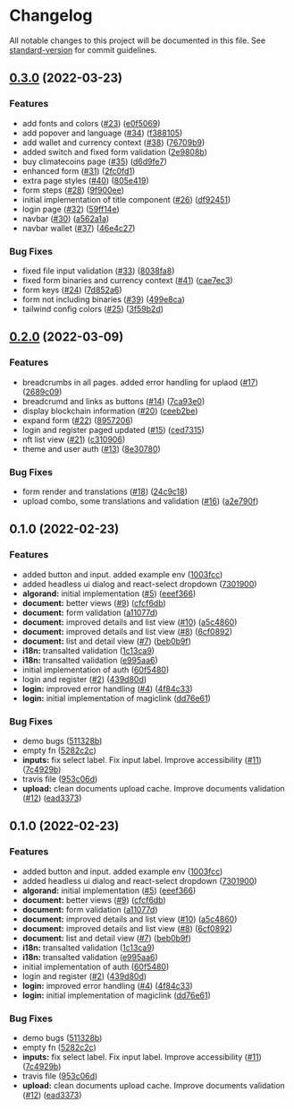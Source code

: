 # Changelog

All notable changes to this project will be documented in this file. See [standard-version](https://github.com/conventional-changelog/standard-version) for commit guidelines.

## [0.3.0](https://github.com/Dekalabs/climatecoin-frontend/compare/v0.2.0...v0.3.0) (2022-03-23)


### Features

* add fonts and colors ([#23](https://github.com/Dekalabs/climatecoin-frontend/issues/23)) ([e0f5069](https://github.com/Dekalabs/climatecoin-frontend/commit/e0f50699762168a97aa179ecbea023db40c30df2))
* add popover and language ([#34](https://github.com/Dekalabs/climatecoin-frontend/issues/34)) ([f388105](https://github.com/Dekalabs/climatecoin-frontend/commit/f388105af6a1e25505ca45ad4c1ab3a322fcd6a5))
* add wallet and currency context ([#38](https://github.com/Dekalabs/climatecoin-frontend/issues/38)) ([76709b9](https://github.com/Dekalabs/climatecoin-frontend/commit/76709b9c0e41faabd648f8f61663153077b85220))
* added switch and fixed form validation ([2e9808b](https://github.com/Dekalabs/climatecoin-frontend/commit/2e9808b60707597a787adaed2ab0b9c1d5742ea0))
* buy climatecoins page ([#35](https://github.com/Dekalabs/climatecoin-frontend/issues/35)) ([d6d9fe7](https://github.com/Dekalabs/climatecoin-frontend/commit/d6d9fe728d5523f01c107a2f5f3996d6ec09bbfc))
* enhanced form ([#31](https://github.com/Dekalabs/climatecoin-frontend/issues/31)) ([2fc0fd1](https://github.com/Dekalabs/climatecoin-frontend/commit/2fc0fd139ffed9d4d67895291ffab28c94e24f65))
* extra page styles ([#40](https://github.com/Dekalabs/climatecoin-frontend/issues/40)) ([805e419](https://github.com/Dekalabs/climatecoin-frontend/commit/805e4191e1adb54df7a33f6c9e445de637aa4245))
* form steps ([#28](https://github.com/Dekalabs/climatecoin-frontend/issues/28)) ([9f900ee](https://github.com/Dekalabs/climatecoin-frontend/commit/9f900eec0f275c8402c4d5606b72164eca8e4403))
* initial implementation of title component ([#26](https://github.com/Dekalabs/climatecoin-frontend/issues/26)) ([df92451](https://github.com/Dekalabs/climatecoin-frontend/commit/df924514ea3bc7184adf8fc9c15fa5c1052fddfe))
* login page ([#32](https://github.com/Dekalabs/climatecoin-frontend/issues/32)) ([59ff14e](https://github.com/Dekalabs/climatecoin-frontend/commit/59ff14eada466a49e81106531c50736cf48c3d36))
* navbar ([#30](https://github.com/Dekalabs/climatecoin-frontend/issues/30)) ([a562a1a](https://github.com/Dekalabs/climatecoin-frontend/commit/a562a1a963fde9764b5c33c68ae821539e9ab9b3))
* navbar wallet ([#37](https://github.com/Dekalabs/climatecoin-frontend/issues/37)) ([46e4c27](https://github.com/Dekalabs/climatecoin-frontend/commit/46e4c27e439de60878cb392e92c92da0c276927f))


### Bug Fixes

* fixed file input validation ([#33](https://github.com/Dekalabs/climatecoin-frontend/issues/33)) ([8038fa8](https://github.com/Dekalabs/climatecoin-frontend/commit/8038fa8599d41dc6c893e0220231f04107777679))
* fixed form binaries and currency context ([#41](https://github.com/Dekalabs/climatecoin-frontend/issues/41)) ([cae7ec3](https://github.com/Dekalabs/climatecoin-frontend/commit/cae7ec3a23d73e03ce877fb3aa445a85a28ea2be))
* form keys ([#24](https://github.com/Dekalabs/climatecoin-frontend/issues/24)) ([7d852a6](https://github.com/Dekalabs/climatecoin-frontend/commit/7d852a6f01e69e07413b65fbcc688e837df69ba8))
* form not including binaries ([#39](https://github.com/Dekalabs/climatecoin-frontend/issues/39)) ([499e8ca](https://github.com/Dekalabs/climatecoin-frontend/commit/499e8caaac8114ee2601169e87e5dfc943e2c1fb))
* tailwind config colors ([#25](https://github.com/Dekalabs/climatecoin-frontend/issues/25)) ([3f59b2d](https://github.com/Dekalabs/climatecoin-frontend/commit/3f59b2d51834774edf2d65f19046b9163a41f75e))

## [0.2.0](https://github.com/Dekalabs/climatecoin-frontend/compare/v0.1.0...v0.2.0) (2022-03-09)


### Features

* breadcrumbs in all pages. added error handling for uplaod ([#17](https://github.com/Dekalabs/climatecoin-frontend/issues/17)) ([2689c09](https://github.com/Dekalabs/climatecoin-frontend/commit/2689c097b68f07202d9c88395cfe2d251faa6e53))
* breadcrumd and links as buttons ([#14](https://github.com/Dekalabs/climatecoin-frontend/issues/14)) ([7ca93e0](https://github.com/Dekalabs/climatecoin-frontend/commit/7ca93e0e79a670c92f216467625b7c9a097637f1))
* display blockchain information ([#20](https://github.com/Dekalabs/climatecoin-frontend/issues/20)) ([ceeb2be](https://github.com/Dekalabs/climatecoin-frontend/commit/ceeb2beb480e2e3ed25286d5cf45c490bc7c0cbe))
* expand form ([#22](https://github.com/Dekalabs/climatecoin-frontend/issues/22)) ([8957206](https://github.com/Dekalabs/climatecoin-frontend/commit/89572069adb17cb2f1a37ffe47c5df133510533d))
* login and register paged updated ([#15](https://github.com/Dekalabs/climatecoin-frontend/issues/15)) ([ced7315](https://github.com/Dekalabs/climatecoin-frontend/commit/ced7315267c25c5ac8e1a8696ae0cd6ff745d962))
* nft list view ([#21](https://github.com/Dekalabs/climatecoin-frontend/issues/21)) ([c310906](https://github.com/Dekalabs/climatecoin-frontend/commit/c310906951d4857ae319d99278a886833a65e8b0))
* theme and user auth ([#13](https://github.com/Dekalabs/climatecoin-frontend/issues/13)) ([8e30780](https://github.com/Dekalabs/climatecoin-frontend/commit/8e30780df7dfa3bc700b10aa27bdb084b8e603cd))


### Bug Fixes

* form render and translations ([#18](https://github.com/Dekalabs/climatecoin-frontend/issues/18)) ([24c9c18](https://github.com/Dekalabs/climatecoin-frontend/commit/24c9c18d33c7a68b79ab08d099b51145a8aa732b))
* upload combo, some translations and validation ([#16](https://github.com/Dekalabs/climatecoin-frontend/issues/16)) ([a2e790f](https://github.com/Dekalabs/climatecoin-frontend/commit/a2e790f5be235926826f3d54e0fc9dda8ff0c6fb))

## 0.1.0 (2022-02-23)


### Features

* added button and input. added example env ([1003fcc](https://github.com/Dekalabs/climatecoin-frontend/commit/1003fcc3e3b16d488d72529e355ef9edd9c76a21))
* added headless ui dialog and react-select dropdown ([7301900](https://github.com/Dekalabs/climatecoin-frontend/commit/73019004dc18642d57c53f15080c4f340de21668))
* **algorand:** initial implementation ([#5](https://github.com/Dekalabs/climatecoin-frontend/issues/5)) ([eeef366](https://github.com/Dekalabs/climatecoin-frontend/commit/eeef366f9b7f4719c92bc23cb2bc7f90d492b017))
* **document:** better views ([#9](https://github.com/Dekalabs/climatecoin-frontend/issues/9)) ([cfcf6db](https://github.com/Dekalabs/climatecoin-frontend/commit/cfcf6dba75a848bdea425c14f485fe25e35d0965))
* **document:** form validation ([a11077d](https://github.com/Dekalabs/climatecoin-frontend/commit/a11077defbc2a95077c78ee418fe8afdba55cf83))
* **document:** improved details and list view ([#10](https://github.com/Dekalabs/climatecoin-frontend/issues/10)) ([a5c4860](https://github.com/Dekalabs/climatecoin-frontend/commit/a5c4860d151f19502ff145485e8a42c1648474d7))
* **document:** improved details and list view ([#8](https://github.com/Dekalabs/climatecoin-frontend/issues/8)) ([6cf0892](https://github.com/Dekalabs/climatecoin-frontend/commit/6cf08928c3aad986b18f910df0495979041c932f))
* **document:** list and detail view ([#7](https://github.com/Dekalabs/climatecoin-frontend/issues/7)) ([beb0b9f](https://github.com/Dekalabs/climatecoin-frontend/commit/beb0b9f9837cf987a2bac649b905e6b5416f537e))
* **i18n:** transalted validation ([1c13ca9](https://github.com/Dekalabs/climatecoin-frontend/commit/1c13ca9b59f5133bea16ee7c4a3abadb043f552d))
* **i18n:** transalted validation ([e995aa6](https://github.com/Dekalabs/climatecoin-frontend/commit/e995aa68b35b8a2cf347f6fe35ba325b7c72e3ca))
* initial implementation of auth ([60f5480](https://github.com/Dekalabs/climatecoin-frontend/commit/60f5480766df1d896522cfb1d33ab2df07e5021e))
* login and register ([#2](https://github.com/Dekalabs/climatecoin-frontend/issues/2)) ([439d80d](https://github.com/Dekalabs/climatecoin-frontend/commit/439d80dcd7d9a2a45d37e8ed341a843a5c6dad1a))
* **login:** improved error handling ([#4](https://github.com/Dekalabs/climatecoin-frontend/issues/4)) ([4f84c33](https://github.com/Dekalabs/climatecoin-frontend/commit/4f84c33d63990d8b24c563c6456d11541504d6b8))
* **login:** initial implementation of magiclink ([dd76e61](https://github.com/Dekalabs/climatecoin-frontend/commit/dd76e61f045a3ec1896aaeec8404d473c6bda782))


### Bug Fixes

* demo bugs ([511328b](https://github.com/Dekalabs/climatecoin-frontend/commit/511328b8883dd24bbf1aac769664611d7a1a17cf))
* empty fn ([5282c2c](https://github.com/Dekalabs/climatecoin-frontend/commit/5282c2cbd1de8721059e6de028e452b772afc8cc))
* **inputs:** fix select label. Fix input label. Improve accessibility ([#11](https://github.com/Dekalabs/climatecoin-frontend/issues/11)) ([7c4929b](https://github.com/Dekalabs/climatecoin-frontend/commit/7c4929b20c79db9d4a631dd7597ed8fcf3f81740))
* travis file ([953c06d](https://github.com/Dekalabs/climatecoin-frontend/commit/953c06d20315abe7cd68d9f091ff032f5729ce28))
* **upload:** clean documents upload cache. Improve documents validation ([#12](https://github.com/Dekalabs/climatecoin-frontend/issues/12)) ([ead3373](https://github.com/Dekalabs/climatecoin-frontend/commit/ead337387fb1f08a51e128ad942c1737539bc128))

## 0.1.0 (2022-02-23)


### Features

* added button and input. added example env ([1003fcc](https://github.com/Dekalabs/climatecoin-frontend/commit/1003fcc3e3b16d488d72529e355ef9edd9c76a21))
* added headless ui dialog and react-select dropdown ([7301900](https://github.com/Dekalabs/climatecoin-frontend/commit/73019004dc18642d57c53f15080c4f340de21668))
* **algorand:** initial implementation ([#5](https://github.com/Dekalabs/climatecoin-frontend/issues/5)) ([eeef366](https://github.com/Dekalabs/climatecoin-frontend/commit/eeef366f9b7f4719c92bc23cb2bc7f90d492b017))
* **document:** better views ([#9](https://github.com/Dekalabs/climatecoin-frontend/issues/9)) ([cfcf6db](https://github.com/Dekalabs/climatecoin-frontend/commit/cfcf6dba75a848bdea425c14f485fe25e35d0965))
* **document:** form validation ([a11077d](https://github.com/Dekalabs/climatecoin-frontend/commit/a11077defbc2a95077c78ee418fe8afdba55cf83))
* **document:** improved details and list view ([#10](https://github.com/Dekalabs/climatecoin-frontend/issues/10)) ([a5c4860](https://github.com/Dekalabs/climatecoin-frontend/commit/a5c4860d151f19502ff145485e8a42c1648474d7))
* **document:** improved details and list view ([#8](https://github.com/Dekalabs/climatecoin-frontend/issues/8)) ([6cf0892](https://github.com/Dekalabs/climatecoin-frontend/commit/6cf08928c3aad986b18f910df0495979041c932f))
* **document:** list and detail view ([#7](https://github.com/Dekalabs/climatecoin-frontend/issues/7)) ([beb0b9f](https://github.com/Dekalabs/climatecoin-frontend/commit/beb0b9f9837cf987a2bac649b905e6b5416f537e))
* **i18n:** transalted validation ([1c13ca9](https://github.com/Dekalabs/climatecoin-frontend/commit/1c13ca9b59f5133bea16ee7c4a3abadb043f552d))
* **i18n:** transalted validation ([e995aa6](https://github.com/Dekalabs/climatecoin-frontend/commit/e995aa68b35b8a2cf347f6fe35ba325b7c72e3ca))
* initial implementation of auth ([60f5480](https://github.com/Dekalabs/climatecoin-frontend/commit/60f5480766df1d896522cfb1d33ab2df07e5021e))
* login and register ([#2](https://github.com/Dekalabs/climatecoin-frontend/issues/2)) ([439d80d](https://github.com/Dekalabs/climatecoin-frontend/commit/439d80dcd7d9a2a45d37e8ed341a843a5c6dad1a))
* **login:** improved error handling ([#4](https://github.com/Dekalabs/climatecoin-frontend/issues/4)) ([4f84c33](https://github.com/Dekalabs/climatecoin-frontend/commit/4f84c33d63990d8b24c563c6456d11541504d6b8))
* **login:** initial implementation of magiclink ([dd76e61](https://github.com/Dekalabs/climatecoin-frontend/commit/dd76e61f045a3ec1896aaeec8404d473c6bda782))


### Bug Fixes

* demo bugs ([511328b](https://github.com/Dekalabs/climatecoin-frontend/commit/511328b8883dd24bbf1aac769664611d7a1a17cf))
* empty fn ([5282c2c](https://github.com/Dekalabs/climatecoin-frontend/commit/5282c2cbd1de8721059e6de028e452b772afc8cc))
* **inputs:** fix select label. Fix input label. Improve accessibility ([#11](https://github.com/Dekalabs/climatecoin-frontend/issues/11)) ([7c4929b](https://github.com/Dekalabs/climatecoin-frontend/commit/7c4929b20c79db9d4a631dd7597ed8fcf3f81740))
* travis file ([953c06d](https://github.com/Dekalabs/climatecoin-frontend/commit/953c06d20315abe7cd68d9f091ff032f5729ce28))
* **upload:** clean documents upload cache. Improve documents validation ([#12](https://github.com/Dekalabs/climatecoin-frontend/issues/12)) ([ead3373](https://github.com/Dekalabs/climatecoin-frontend/commit/ead337387fb1f08a51e128ad942c1737539bc128))
